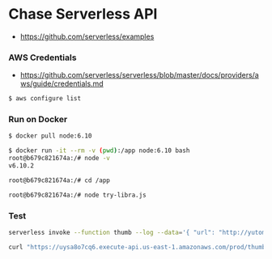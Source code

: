 Chase Serverless API
====================

- https://github.com/serverless/examples


### AWS Credentials

- https://github.com/serverless/serverless/blob/master/docs/providers/aws/guide/credentials.md

```bash
$ aws configure list
```

### Run on Docker

```bash
$ docker pull node:6.10

$ docker run -it --rm -v (pwd):/app node:6.10 bash
root@b679c821674a:/# node -v
v6.10.2

root@b679c821674a:/# cd /app

root@b679c821674a:/# node try-libra.js
```

### Test

```bash
serverless invoke --function thumb --log --data='{ "url": "http://yutoma233.hatenablog.com/entry/2017/04/28/073000", "pocket_id": "1719054137"}'
```

```bash
curl "https://uysa8o7cq6.execute-api.us-east-1.amazonaws.com/prod/thumb?url=http://yutoma233.hatenablog.com/entry/2017/04/28/073000&pocket_id=1719054137"
```
